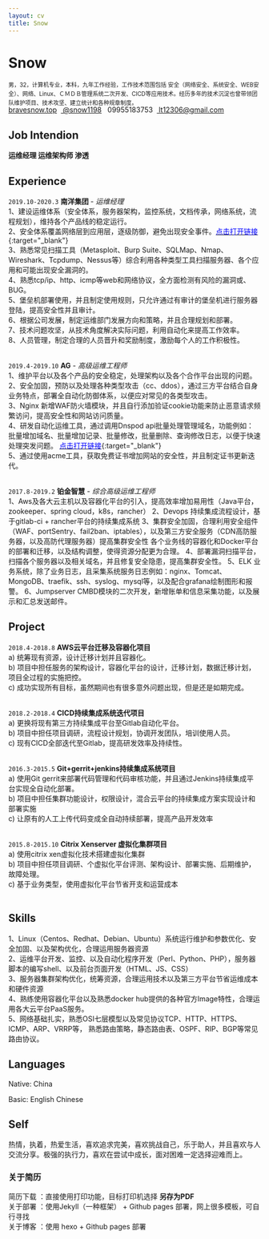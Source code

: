 ```yaml
---
layout: cv
title: Snow
---
```

# Snow 
<p style="font-size:0.8em; line-height:18px; height:50px; margin:0;">男，32，计算机专业，本科，九年工作经验，工作技术范围包括	安全（网络安全、系统安全、WEB安全）、网络、Linux、ＣＭＤＢ管理系统二次开发、CICD等应用技术。经历多年的技术沉淀也曾带领团队维护项目、技术攻坚、建立统计和各种规章制度。</p>

<div id="webaddress">
  <a href="https://bravesnow.top" target="_blank"><i class="fas fa-home"></i> bravesnow.top</a>
  &nbsp;<a href="https://t.me/snow1198" target="_blank"><i class="fab fa-telegram"></i> @snow1198</a>
  &nbsp;<i class="fas fa-phone"></i> 09955183753
  &nbsp;<a href="lt12306@gmail.com" target="_blank"><i class="fas fa-envelope"></i> lt12306@gmail.com</a>
</div>

## Job Intendion
**运维经理 运维架构师 渗透**

## Experience

`2019.10-2020.3`
**南洋集团** - *运维经理*<br>
1、建设运维体系（安全体系，服务器架构，监控系统，文档传承，网络系统，流程规划），维持各个产品线的稳定运行。<br>
2、安全体系覆盖网络层到应用层，逐级防御，避免出现安全事件。[<font color="blue">点击打开链接</font>](https://bravesnow.top/2020/03/30/linux/safety-frame/){:target="_blank"}<br>
3、熟悉常见扫描工具（Metasploit、Burp Suite、SQLMap、Nmap、Wireshark、Tcpdump、Nessus等）综合利用各种类型工具扫描服务器、各个应用和可能出现安全漏洞的。<br>
4、熟悉tcp/ip、http、icmp等web和网络协议，全方面检测有风险的漏洞或、BUG。<br>
5、堡垒机部署使用，并且制定使用规则，只允许通过有审计的堡垒机进行服务器登陆，提高安全性并且审计。<br>
6、根据公司发展，制定运维部门发展方向和策略，并且合理规划和部署。<br>
7、技术问题攻坚，从技术角度解决实际问题，利用自动化来提高工作效率。<br>
8、人员管理，制定合理的人员晋升和奖励制度，激励每个人的工作积极性。<br>
<br>

`2019.4-2019.10`
**AG** - *高级运维工程师*<br>
1、维护平台以及各个产品的安全稳定，处理架构以及各个合作平台出现的问题。<br>
2、安全加固，预防以及处理各种类型攻击（cc、ddos），通过三方平台结合自身业务特点，部署全自动化防御体系，以便应对常见的各类型攻击。<br>
3、Nginx 新增WAF防火墙模块，并且自行添加验证cookie功能来防止恶意请求频繁访问，提高安全性和网站访问质量。<br>
4、研发自动化运维工具，通过调用Dnspod api批量处理管理域名，功能例如：批量增加域名、批量增加记录、批量修改，批量删除、查询修改日志，以便于快速处理突发问题。 [<font color="blue">点击打开链接</font>](https://bravesnow.top/2019/09/10/python/python-dnppodapi/){:target="_blank"}<br>
5、通过使用acme工具，获取免费证书增加网站的安全性，并且制定证书更新迭代。<br>
<br>

`2017.8-2019.2`
**铂金智慧** - *综合高级运维工程师*<br>
1、Aws及各大云主机以及容器化平台的引入，提高效率增加易用性（Java平台，zookeeper、spring cloud，k8s，rancher）
2、Devops 持续集成流程设计，基于gitlab-ci + rancher平台的持续集成系统
3、集群安全加固，合理利用安全组件（WAF、portSentry、fail2ban、iptables），以及第三方安全服务（CDN高防服务器，以及高防代理服务器）提高集群安全性
各个业务线的容器化和Docker平台的部署和迁移，以及结构调整，使得资源分配更为合理。
4、部署漏洞扫描平台，扫描各个服务器以及相关域名，并且修复安全隐患，提高集群安全性。
5、ELK 业务系统，除了业务日志，且采集系统服务日志例如：nginx、Tomcat、MongoDB、traefik、ssh、syslog、mysql等，以及配合grafana绘制图形和报警。
6、Jumpserver CMBD模块的二次开发，新增账单和信息采集功能，以及展示和汇总发送邮件。
<br>

## Project

`2018.4-2018.8`
**AWS云平台迁移及容器化项目**<br>
a)	统筹现有资源，设计迁移计划并且容器化。<br>
b)	项目中担任服务的架构设计，容器化平台的设计，迁移计划，数据迁移计划，项目全过程的实施把控。<br>
c)	成功实现所有目标，虽然期间也有很多意外问题出现，但是还是如期完成。<br>
<br>

`2018.2-2018.4`
**CICD持续集成系统迭代项目**<br>
a)	更换将现有第三方持续集成平台至Gitlab自动化平台。<br>
b)	项目中担任项目调研，流程设计规划，协调开发团队，培训使用人员。<br>
c)	现有CICD全部迭代至Gitlab，提高研发效率及持续性。<br>
<br>

`2016.3-2015.5`
**Git+gerrit+jenkins持续集成系统项目**<br>
a)	使用Git gerrit来部署代码管理和代码审核功能，并且通过Jenkins持续集成平台实现全自动化部署。<br>
b)	项目中担任集群功能设计，权限设计，混合云平台的持续集成方案实现设计和部署实施<br>
c)	让原有的人工上传代码变成全自动持续部署，提高产品开发效率<br>
<br>

`2015.8-2015.10`
**Citrix Xenserver 虚拟化集群项目**<br>
a)	使用citrix xen虚拟化技术搭建虚拟化集群<br>
b)	项目中担任项目调研、个虚拟化平台评测、架构设计、部署实施、后期维护，故障处理。<br> 
c)	基于业务类型，使用虚拟化平台节省开支和运营成本<br>
<br>

## Skills

1、Linux（Centos、Redhat、Debian、Ubuntu）系统运行维护和参数优化、安全加固、以及架构优化，合理运用服务器资源<br>
2、运维平台开发、监控、以及自动化程序开发（Perl、Python、PHP），服务器脚本的编写shell、以及前台页面开发（HTML、JS、CSS）<br>
3、服务器集群架构优化，统筹资源，合理运用技术以及第三方平台节省运维成本和硬件资源<br>
4、熟练使用容器化平台以及熟悉docker hub提供的各种官方Image特性，合理运用各大云平台PaaS服务。<br>
5、网络基础扎实，熟悉OSI七层模型以及常见协议TCP、HTTP、HTTPS、ICMP、ARP、VRRP等，	熟悉路由策略，静态路由表、OSPF、RIP、BGP等常见路由协议。<br>

## Languages
Native: China

Basic: English Chinese

## Self
热情，执着，热爱生活，喜欢追求完美，喜欢挑战自己，乐于助人，并且喜欢与人交流分享。极强的执行力，喜欢在尝试中成长，面对困难一定选择迎难而上。

### 关于简历

简历下载 ：直接使用打印功能，目标打印机选择 **另存为PDF** <br>
关于部署 ：使用Jekyll（一种框架） + Github pages 部署，网上很多模板，可自行寻找<br>
关于博客 ：使用 hexo + Github pages 部署<br>

